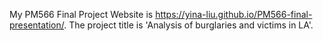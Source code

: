 My PM566 Final Project Website is https://yina-liu.github.io/PM566-final-presentation/. The project title is 'Analysis of burglaries and victims in LA'. 

 
